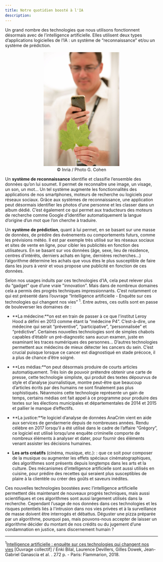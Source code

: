 ```yaml
---
title: Notre quotidien boosté à l'IA
description:
---
```



Un grand nombre des technologies que nous utilisons fonctionnent désormais avec de l’intelligence artificielle. Elles utilisent deux types d’applications logicielles de l’IA : un système de “reconnaissance” et/ou un système de prédiction.

<center><img src="../Images/Inria-0201-037.jpg" alt="Virtual plant: plant recognition" width="250"></center>
<center>© Inria / Photo G. Cohen</center>

Un **système de reconnaissance** identifie et classifie l’ensemble des données qu’on lui soumet. Il permet de reconnaître une image, un visage, un son, un mot… Un tel système augmente les fonctionnalités des applications de nos smartphones, moteurs de recherche ou logiciels pour réseaux sociaux. Grâce aux systèmes de reconnaissance, une application peut désormais identifier les photos d’une personne et les classer dans un album dédié. C’est également ce qui permet aux traducteurs des moteurs de recherche comme Google d’identifier automatiquement la langue d’origine d’un mot que l’on cherche à traduire.

Un **système de prédiction**, quant à lui permet, en se basant sur une masse de données, de prédire des événements ou comportements futurs, comme les prévisions météo. Il est par exemple très utilisé sur les réseaux sociaux et sites de vente en ligne, pour cibler les publicités en fonction des utilisateurs. En se basant sur vos données (âge, sexe, lieu de résidence, centres d’intérêts, derniers achats en ligne, dernières recherches…) l’algorithme détermine les achats que vous êtes le plus susceptible de faire dans les jours à venir et vous propose une publicité en fonction de ces données.

Selon nos usages induits par ces technologies d’IA, cela peut relever plus du “gadget” que d’une vraie "innovation". Mais dans de nombreux domaines cela a permis des progrès techniques impressionnants. C’est notamment ce qui est présenté dans l’ouvrage “Intelligence artificielle - Enquête sur ces technologies qui changent nos vies” <sup>1</sup>. Entre autres, ces outils sont en passe de bouleverser les domaines de :

*   **La médecine:**on est en train de passer à ce que l'institut Leroy Hood a défini en 2013 comme étant la “médecine P4”. C’est-à-dire, une médecine qui serait “préventive”, “participative”, “personnalisée” et “prédictive”. Certaines nouvelles technologies sont de simples chabots capables d’établir un pré-diagnostic sans aucun examen, juste en examinant les traces numériques des personnes... D’autres technologies permettent aux médecins de mieux détecter les cancers du sein. C’est crucial puisque lorsque ce cancer est diagnostiqué en stade précoce, il a plus de chance d’être soigné.

*   **Les médias:**on peut désormais produire de courts articles automatiquement. Très loin de pouvoir prétendre obtenir une carte de presse, cette technologie simpliste, qui produit des textes dépourvus de style et d’analyse journalistique, montre peut-être que beaucoup d’articles écrits par des humains ne sont finalement pas plus sophistiqués. Néanmoins cette technologie représente un gain de temps, certains médias ont fait appel à ce programme pour produire des textes sur les élections municipales et départementales de 2014 et 2015 et pallier le manque d’effectifs.

*   **La justice:**le logiciel d’analyse de données AnaCrim vient en aide aux services de gendarmerie depuis de nombreuses années. Rendu célèbre en 2017 lorsqu’il a été utilisé dans le cadre de l’affaire “Grégory”, ce logiciel est utilisé lorsqu’une enquête criminelle comporte de nombreux éléments à analyser et dater, pour fournir des éléments venant assister les décisions humaines.

*   **Les arts créatifs** (cinéma, musique, etc.): : que ce soit pour composer de la musique ou augmenter les effets spéciaux cinématographiques, des algorithmes sont présents depuis longtemps dans les arts et la culture. Des mécanismes d’intelligence artificielle sont aussi utilisés en cuisine, pour prédire des recettes qui seraient plus susceptibles de plaire à la clientèle ou créer des goûts et saveurs inédites.


Ces nouvelles technologies boostées avec l’intelligence artificielle permettent dès maintenant de nouveaux progrès techniques, mais aussi scientifiques et ces algorithmes sont aussi largement utilisés dans la recherche. Cependant l’usage de nos données dans ces technologies et les risques potentiels liés à l'intrusion dans nos vies privées et à la surveillance de masse doivent être interrogés et débattus. Déguster une pizza préparée par un algorithme, pourquoi pas, mais pouvons-nous accepter de laisser un algorithme décider du montant de nos crédits ou du jugement d’une condamnation en justice, sans discernement humain ?


* * *
<sup>1</sup>[Intelligence artificielle : enquête sur ces technologies qui changent nos vies](https://editions.flammarion.com/Catalogue/champs-actuel/intelligence-artificielle) \[Ouvrage collectif\] / Enki Bilal, Laurence Devillers, Gilles Dowek, Jean-Gabriel Ganascia et al. . 272 p. - Paris: Flammarion, 2018. 
